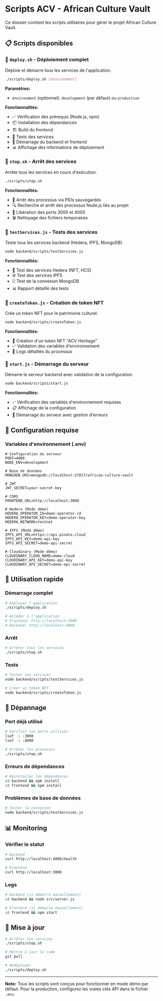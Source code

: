 # Scripts ACV - African Culture Vault

Ce dossier contient les scripts utilitaires pour gérer le projet African Culture Vault.

## 📋 Scripts disponibles

### 🚀 `deploy.sh` - Déploiement complet
Déploie et démarre tous les services de l'application.

```bash
./scripts/deploy.sh [environment]
```

**Paramètres:**
- `environment` (optionnel): `development` (par défaut) ou `production`

**Fonctionnalités:**
- ✅ Vérification des prérequis (Node.js, npm)
- 📦 Installation des dépendances
- 🏗️ Build du frontend
- 🧪 Tests des services
- 🚀 Démarrage du backend et frontend
- 📊 Affichage des informations de déploiement

### 🛑 `stop.sh` - Arrêt des services
Arrête tous les services en cours d'exécution.

```bash
./scripts/stop.sh
```

**Fonctionnalités:**
- 🛑 Arrêt des processus via PIDs sauvegardés
- 🔍 Recherche et arrêt des processus Node.js liés au projet
- 🔌 Libération des ports 3000 et 4000
- 🗑️ Nettoyage des fichiers temporaires

### 🧪 `testServices.js` - Tests des services
Teste tous les services backend (Hedera, IPFS, MongoDB).

```bash
node backend/scripts/testServices.js
```

**Fonctionnalités:**
- 🚀 Test des services Hedera (NFT, HCS)
- 🌐 Test des services IPFS
- 🗄️ Test de la connexion MongoDB
- 📊 Rapport détaillé des tests

### 🎨 `createToken.js` - Création de token NFT
Crée un token NFT pour le patrimoine culturel.

```bash
node backend/scripts/createToken.js
```

**Fonctionnalités:**
- 🎨 Création d'un token NFT "ACV Heritage"
- ✅ Validation des variables d'environnement
- 📝 Logs détaillés du processus

### 🚀 `start.js` - Démarrage du serveur
Démarre le serveur backend avec validation de la configuration.

```bash
node backend/scripts/start.js
```

**Fonctionnalités:**
- ✅ Vérification des variables d'environnement requises
- 📋 Affichage de la configuration
- 🚀 Démarrage du serveur avec gestion d'erreurs

## 🔧 Configuration requise

### Variables d'environnement (.env)
```env
# Configuration du serveur
PORT=4000
NODE_ENV=development

# Base de données
MONGODB_URI=mongodb://localhost:27017/african-culture-vault

# JWT
JWT_SECRET=your-secret-key

# CORS
FRONTEND_URL=http://localhost:3000

# Hedera (Mode démo)
HEDERA_OPERATOR_ID=demo-operator-id
HEDERA_OPERATOR_KEY=demo-operator-key
HEDERA_NETWORK=testnet

# IPFS (Mode démo)
IPFS_API_URL=https://api.pinata.cloud
IPFS_API_KEY=demo-api-key
IPFS_API_SECRET=demo-api-secret

# Cloudinary (Mode démo)
CLOUDINARY_CLOUD_NAME=demo-cloud
CLOUDINARY_API_KEY=demo-api-key
CLOUDINARY_API_SECRET=demo-api-secret
```

## 📱 Utilisation rapide

### Démarrage complet
```bash
# Déployer l'application
./scripts/deploy.sh

# Accéder à l'application
# Frontend: http://localhost:3000
# Backend: http://localhost:4000
```

### Arrêt
```bash
# Arrêter tous les services
./scripts/stop.sh
```

### Tests
```bash
# Tester les services
node backend/scripts/testServices.js

# Créer un token NFT
node backend/scripts/createToken.js
```

## 🐛 Dépannage

### Port déjà utilisé
```bash
# Vérifier les ports utilisés
lsof -i :3000
lsof -i :4000

# Arrêter les processus
./scripts/stop.sh
```

### Erreurs de dépendances
```bash
# Réinstaller les dépendances
cd backend && npm install
cd frontend && npm install
```

### Problèmes de base de données
```bash
# Tester la connexion
node backend/scripts/testServices.js
```

## 📊 Monitoring

### Vérifier le statut
```bash
# Backend
curl http://localhost:4000/health

# Frontend
curl http://localhost:3000
```

### Logs
```bash
# Backend (si démarré manuellement)
cd backend && node src/server.js

# Frontend (si démarré manuellement)
cd frontend && npm start
```

## 🔄 Mise à jour

```bash
# Arrêter les services
./scripts/stop.sh

# Mettre à jour le code
git pull

# Redéployer
./scripts/deploy.sh
```

---

**Note:** Tous les scripts sont conçus pour fonctionner en mode démo par défaut. Pour la production, configurez les vraies clés API dans le fichier `.env`.


